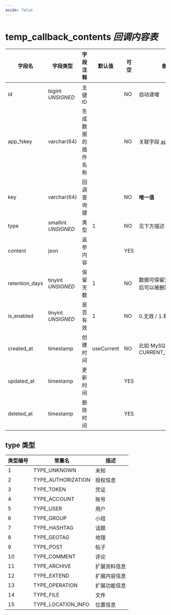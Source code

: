 ```yaml
---
aside: false
---
```


# temp_callback_contents *回调内容表*

| 字段名 | 字段类型 | 字段注释 | 默认值 | 可空 | 备注 |
| --- | --- | --- | --- | --- | --- |
| id | bigint *UNSIGNED* | 主键 ID |  | NO | 自动递增 |
| app_fskey | varchar(64) | 生成数据的插件名称 |  | NO | 关联字段 [apps->fskey](../apps/apps.md) |
| key | varchar(64) | 回调查询键 |  | NO | **唯一值** |
| type | smallint *UNSIGNED* | 类型 | 1 | NO | 见下方描述 |
| content | json | 返参内容 |  | YES |  |
| retention_days | tinyint *UNSIGNED* | 保留天数 | 1 | NO | 数据可保留天数，超时后可以被删除 |
| is_enabled | tinyint *UNSIGNED* | 是否有效 | 1 | NO | 0.无效 / 1.有效 |
| created_at | timestamp | 创建时间 | useCurrent | NO | 比如 MySQL 默认值为 CURRENT_TIMESTAMP |
| updated_at | timestamp | 更新时间 |  | YES |  |
| deleted_at | timestamp | 删除时间 |  | YES |  |

## type 类型

| 类型编号 | 常量名 | 描述 |
| --- | --- | --- |
| 1 | TYPE_UNKNOWN | 未知 |
| 2 | TYPE_AUTHORIZATION | 授权信息 |
| 3 | TYPE_TOKEN | 凭证 |
| 4 | TYPE_ACCOUNT | 账号 |
| 5 | TYPE_USER | 用户 |
| 6 | TYPE_GROUP | 小组 |
| 7 | TYPE_HASHTAG | 话题 |
| 8 | TYPE_GEOTAG | 地理 |
| 9 | TYPE_POST | 帖子 |
| 10 | TYPE_COMMENT | 评论 |
| 11 | TYPE_ARCHIVE | 扩展资料信息 |
| 12 | TYPE_EXTEND | 扩展内容信息 |
| 13 | TYPE_OPERATION | 扩展功能信息 |
| 14 | TYPE_FILE | 文件 |
| 15 | TYPE_LOCATION_INFO | 位置信息 |
